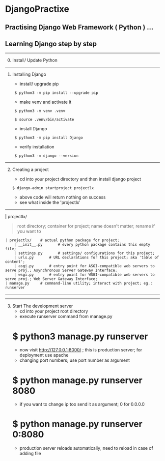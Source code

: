 # DjangoPractixe
Practising Django Web Framework ( Python ) ... 
---
## Learning Django step by step

___
0. Install/ Update Python

___
1. Installing Django
   - install/ upgrade pip 
   
   ``` $ python3 -m pip install --upgrade pip```
   
   - make venv and activate it
	
   ``` $ python3 -m venv .venv```
	
   ``` $ source .venv/bin/activate```
   
   - install Django
	
   ``` $ python3 -m pip install Django```
   
   - verify installation
	
   ``` $ python3 -m django --version```

___
2. Creating a project
   - cd into your project directory and then install django project
	
   ```$ django-admin startproject projectlx```
   - above code will return nothing on success
   - see what inside the 'projectlx'
--------------------------------
| projectlx/
> root directory; container for project; name doesn't matter; rename if you want to

    | projectlx/	# actual python package for project; 
        | __init__.py		# every python package contains this empty file;
        | settings.py		# settings/ configurations for this project;
        | urls.py		# URL declarations for this project; aka 'table of content'; 
        | asgi.py		# entry point for ASGI-compatible web servers to serve proj.; Asynchronous Server Gateway Interface;
        | wsgi.py		# entry point for WSGI-compatible web servers to serve proj.; Web Server Gateway Interface;
    | manage.py		# command-line utility; interact with project; eg.: runserver
---------------------------------

___
3. Start The development server
   - cd into your project root directory
   - execute runserver command from manage.py
	# $ python3 manage.py runserver
   - now visit http://127.0.0.1:8000/ ; this is production server; for deployment use apache
   - changing port numbers; use port number as argument
	# $ python manage.py runserver 8080
   - if you want to change ip too send it as argument; 0 for 0.0.0.0
	# $ python manage.py runserver 0:8080
   - production server reloads automatically; need to reload in case of adding file
